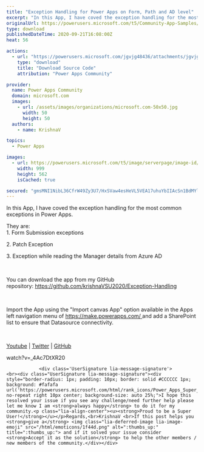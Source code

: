 ```yaml
---
title: "Exception Handling for Power Apps on Form, Path and AD level"
excerpt: "In this App, I have coved the exception handling for the most common exceptions in Power Apps. They are: 1. Form Submission exceptions 2. Patch"
originalUrl: https://powerusers.microsoft.com/t5/Community-App-Samples/Exception-Handling-for-Power-Apps-on-Form-Path-and-AD-level/td-p/695097
type: download
publishedDateTime: 2020-09-21T16:08:00Z
heat: 56

actions:
  - url: "https://powerusers.microsoft.com/jgvjg48436/attachments/jgvjg48436/AppFeedbackGallery/647/1/Exceptional%20Handling%20in%20Power%20Apps.msapp"
    type: "download"
    title: "Download Source Code"
    attribution: "Power Apps Community"

provider:
  name: Power Apps Community
  domain: microsoft.com
  images:
    - url: /assets/images/organizations/microsoft.com-50x50.jpg
      width: 50
      height: 50
  authors:
    - name: KrishnaV

topics:
  - Power Apps

images:
  - url: https://powerusers.microsoft.com/t5/image/serverpage/image-id/181118i2ACF964369F7923D/image-size/large?v=1.0&px=999
    width: 999
    height: 562
    isCached: true

secured: "gmsMNI1NibL36CfrW49Zy3U7/HxSVaw4esHeVL5VEA17uhuYbIIAcSn1BdMYlL31ccaOcYyzV5p5UvouOAJe4tvojQ9/Sw3NqHNssaUS8uWtD08eDtMa5wzd1zp733wZXMkhz1rK/S+7Jy1IsrHnTPpncVtNS0GHjRQtglDfzUUFEAnW3fyd9Kzn5Ilbkz0VOBX6OaMBBu0sRLQK4Z7OPp0oGx3JUp4Vd5c+YDLOeWhB5cqjnfj/o3XSWWsPzTjc8XBb+qsFp/+OY/lom08ETaLgBAb91szO6SEIN0CVhgf5kyONTCI0dbLj7qvl/muTFhQG2Yg0OwhKjCpIjccgJf5i9pBN7CflpG2//N/wEqivK2bb3FNPl9qjynNLR8uhNAb6wWZ6NqiWed6XnIPbOlYmR3BIoO2pLS0jIrY5ElP6rhyRhPw331gmcTo6tiyU;DmdzXGilgE2rNh0zraGdgA=="
---
```

<p>In this App, I have coved the exception handling for the most common exceptions in Power Apps.</p>
<p>They are:<br>1. Form Submission exceptions</p>
<p>2. Patch Exception</p>
<p>3. Exception while reading the Manager details from Azure AD</p>
<p>&nbsp;</p>
<p>You can download the app from my GitHub repository:&nbsp;<a href="https://github.com/krishnaVSU2020/Exception-Handling" target="_blank" rel="nofollow noopener noreferrer">https://github.com/krishnaVSU2020/Exception-Handling</a></p>
<p>&nbsp;</p>
<p><span>Import the App using the "Import canvas App" option available in the Apps left navigation menu of&nbsp;</span><a href="https://make.powerapps.com/" target="_blank" rel="noopener nofollow noopener noreferrer noopener noreferrer noopener noreferrer">https://make.powerapps.com/&nbsp;</a>and add a SharePoint list to ensure that Datasource connectivity.</p>
<p>&nbsp;</p>
<p><a title="Youtube" href="https://www.youtube.com/channel/UCSgIFohPw6WJLXkifIPOdNg" target="_self" rel="nofollow noreferrer noopener noreferrer">Youtube</a>&nbsp;|&nbsp;<a title="Twitter" href="https://twitter.com/KrishnaShp" target="_self" rel="nofollow noopener noreferrer noopener noreferrer">Twitter</a>&nbsp;| <a title="GitHub" href="https://github.com/krishnaVSU2020?tab=repositories" target="_self" rel="nofollow noopener noreferrer">GitHub</a></p>
<p><span class="videoUrl hidden">watch?v=_4Ac7DtXR20</span></p>
					
				
			
			
				<div class='UserSignature lia-message-signature'>
	<br><div class="UserSignature lia-message-signature"><div style="border-radius: 1px; padding: 10px; border: solid #CCCCCC 1px; background: #fafafa url('https://powerusers.microsoft.com/html/rank_icons/Power_Apps_Super_User_30x30.png')  no-repeat right 10px center; background-size: auto 25%;">I hope this resolved your issue if you see any challenge/need further help please let me know I am <strong>always happy</strong> to do it for my community.<p class="lia-align-center"><u><strong>Proud to be a Super User!</strong></u></p>Regards,<br>KrishnaV <br>If this post helps you <strong>give a</strong> <img class="lia-deferred-image lia-image-emoji" src="/html/emoticons/1f44d.png" alt=":thumbs_up:" title=":thumbs_up:"> and if it solved your issue consider <strong>Accept it as the solution</strong> to help the other members / new members of the community.</div></div>
</div>

